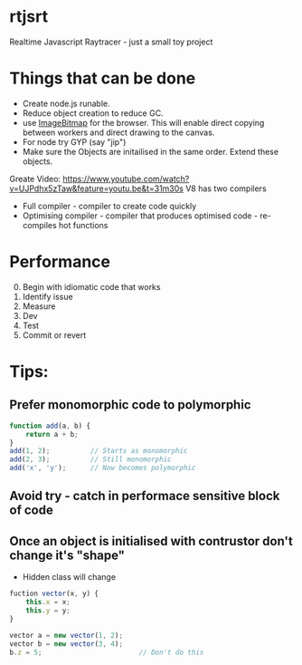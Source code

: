 # rtjsrt
Realtime Javascript Raytracer - just a small toy project

# Things that can be done

 - Create node.js runable.
 - Reduce object creation to reduce GC.
 - use [ImageBitmap](https://developer.mozilla.org/en-US/docs/Web/API/ImageBitmap) for the browser.  This will enable direct copying between
   workers and direct drawing to the canvas.
 - For node try GYP (say "jip")
 - Make sure the Objects are initailised in the same order.  Extend these objects.


Greate Video: https://www.youtube.com/watch?v=UJPdhx5zTaw&feature=youtu.be&t=31m30s
V8 has two compilers
 - Full compiler - compiler to create code quickly
 - Optimising compiler - compiler that produces optimised code - re-compiles hot functions

# Performance

0. Begin with idiomatic code that works
1. Identify issue
2. Measure
3. Dev
4. Test
5. Commit or revert

# Tips:
## Prefer monomorphic code to polymorphic

```JavaScript
function add(a, b) {
    return a + b;
}
add(1, 2);          // Starts as monomorphic
add(2, 3);          // Still monomorphic
add('x', 'y');      // Now becomes polymorphic
```

## Avoid try - catch in performace sensitive block of code

## Once an object is initialised with contrustor don't change it's "shape"

- Hidden class will change

```JavaScript
fuction vector(x, y) {
    this.x = x;
    this.y = y;
}

vector a = new vector(1, 2);
vector b = new vector(3, 4);
b.z = 5;                        // Don't do this
```
